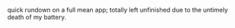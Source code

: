 quick rundown on a full mean app; totally left unfinished due to the untimely death of my battery.


